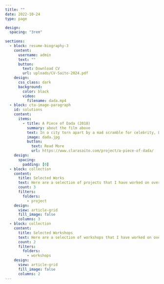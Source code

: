 ```yaml
---
title: ""
date: 2022-10-24
type: page

design:
  spacing: "3rem"
      
sections:
  - block: resume-biography-3
    content:
      username: admin
      text: ""
      button:
        text: Download CV
        url: uploads/CV-Saito-2024.pdf
    design:
      css_class: dark
      background:
        color: black
        video:
          filename: dada.mp4
  - block: cta-image-paragraph
    id: solutions
    content:
      items:
        - title: A Piece of Dada (2018)
          summary: about the film above
          text: In a city torn apart by a mad scramble for celebrity, Lady Dada seemingly has it all. The enigmatic performance artist lures her audience by ingesting vast amounts of money...
          image: dada.jpg
          button:
            text: Read More
            url: https://www.clarasaito.com/project/a-piece-of-dada/
    design:
      spacing:
        padding: [0]
  - block: collection
    content:
      title: Selected Works
      text: Here are a selection of projects that I have worked on over the years.
      count: 3
      filters:
        folders:
          - project
    design:
      view: article-grid
      fill_image: false
      columns: 3
  - block: collection
    content:
      title: Selected Workshops
      text: Here are a selection of workshops that I have worked on over the years.
      count: 2
      filters:
        folders:
          - workshops
    design:
      view: article-grid
      fill_image: false
      columns: 2
---
```

